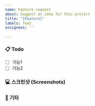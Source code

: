 ```yaml
---
name: Feature request
about: Suggest an idea for this project
title: "[Feature]"
labels: feat
assignees: ''

---
```


<!-- 제목 양식: [깃모지 기능약어] 담당자-기능간단설명->

### ✨ 기능 설명 (Feature Report)
<!-- 해당 이슈를 통해서 어떤 기능을 구현할 것인지 간략히 설명해주세요 -->

### 📋 Todo

<!-- 해당 기능에 어떤 상세 기능이 있는지 설명해주세요 -->

- [ ] 기능1
- [ ] 기능2

### 💻 스크린샷 (Screenshots)

<!-- 기능 구현 후 보여질 예상 스크린을 피그마(프로토타입)의 페이지 캡쳐해서 넣어주세요-->

### 🎸 기타

<!-- 기타 요청사항 및 확인사항이 있다면 적어주세요-->
